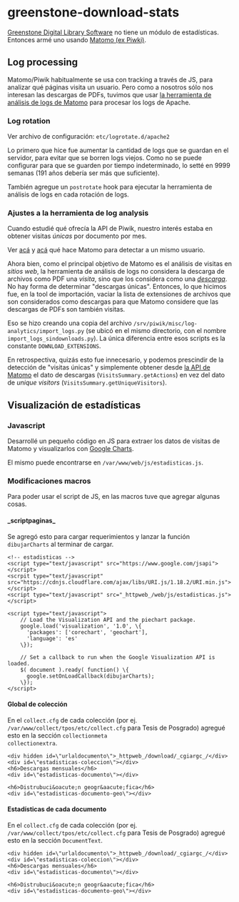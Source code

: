 # greenstone-download-stats


[Greenstone Digital Library Software](http://greenstone.org/) no tiene un módulo de estadísticas. Entonces armé uno usando [Matomo (ex Piwki)](https://matomo.org/).


## Log processing

Matomo/Piwik habitualmente se usa con tracking a través de JS, para analizar qué páginas visita un usuario. Pero como a nosotros sólo nos interesan las descargas de PDFs, tuvimos que usar [la herramienta de análisis de logs de Matomo](https://matomo.org/docs/log-analytics-tool-how-to/) para procesar los logs de Apache.

### Log rotation

Ver archivo de configuración: <code>etc/logrotate.d/apache2</code>

Lo primero que hice fue aumentar la cantidad de logs que se guardan en el servidor, para evitar que se borren logs viejos. Como no se puede configurar para que se guarden por tiempo indeterminado, lo setté en 9999 semanas (191 años debería ser más que suficiente).

También agregue un <code>postrotate</code> hook para ejecutar la herramienta de análisis de logs en cada rotación de logs.

### Ajustes a la herramienta de log analysis

Cuando estudié qué ofrecía la API de Piwik, nuestro interés estaba en obtener visitas *únicas* por documento por mes.

Ver [acá](https://matomo.org/faq/general/faq_43/) y [acá](https://matomo.org/faq/general/faq_21418/) qué hace Matomo para detectar a un mismo usuario.

Ahora bien, como el principal objetivo de Matomo es el análisis de visitas en _sitios web_, la herramienta de análisis de logs no considera la descarga de archivos como PDF una *visita*, sino que los considera como una [*descarga*](https://matomo.org/faq/new-to-piwik/faq_47/). No hay forma de determinar "descargas únicas". Entonces, lo que hicimos fue, en la tool de importación, vaciar la lista de extensiones de archivos que son considerados como descargas para que Matomo considere que las descargas de PDFs son también visitas.

Eso se hizo creando una copia del archivo <code>/srv/piwik/misc/log-analytics/import_logs.py</code> (se ubicó en el mismo directorio, con el nombre <code>import_logs_sindownloads.py</code>). La única diferencia entre esos scripts es la constante <code>DOWNLOAD_EXTENSIONS</code>.

En retrospectiva, quizás esto fue innecesario, y podemos prescindir de la detección de "visitas únicas" y simplemente obtener desde [la API de Matomo](https://developer.matomo.org/api-reference/reporting-api#VisitsSummary) el dato de descargas (<code>VisitsSummary.getActions</code>) en vez del dato de _unique visitors_ (<code>VisitsSummary.getUniqueVisitors</code>).


## Visualización de estadísticas

### Javascript

Desarrollé un pequeño código en JS para extraer los datos de visitas de Matomo y visualizarlos con [Google Charts](https://developers.google.com/chart/).

El mismo puede encontrarse en <code>/var/www/web/js/estadisticas.js</code>.

### Modificaciones macros

Para poder usar el script de JS, en las macros tuve que agregar algunas cosas.

#### \_scriptpaginas\_ 

Se agregó esto para cargar requerimientos y lanzar la función <code>dibujarCharts</code> al terminar de cargar.

    <!-- estadisticas -->
    <script type="text/javascript" src="https://www.google.com/jsapi"></script>
    <scrpit type="text/javascript" src="https://cdnjs.cloudflare.com/ajax/libs/URI.js/1.18.2/URI.min.js"></script>
    <script type="text/javascript" src="_httpweb_/web/js/estadisticas.js"></script>

    <script type="text/javascript">
        // Load the Visualization API and the piechart package.
        google.load('visualization', '1.0', \{
          'packages': ['corechart', 'geochart'],
          'language': 'es'
        \});

        // Set a callback to run when the Google Visualization API is loaded.
        $( document ).ready( function() \{
          google.setOnLoadCallback(dibujarCharts);
        \});
    </script>

#### Global de colección

En el <code>collect.cfg</code> de cada colección (por ej. <code>/var/www/collect/tpos/etc/collect.cfg</code> para Tesis de Posgrado) agregué esto en la sección <code>collectionmeta collectionextra</code>.

    <div hidden id=\"urlaldocumento\">_httpweb_/download/_cgiargc_/</div>
    <div id=\"estadisticas-coleccion\"></div>
    <h6>Descargas mensuales</h6>
    <div id=\"estadisticas-documento\"></div>

    <h6>Distrubuci&oacute;n geogr&aacute;fica</h6>
    <div id=\"estadisticas-documento-geo\"></div>

#### Estadísticas de cada documento

En el <code>collect.cfg</code> de cada colección (por ej. <code>/var/www/collect/tpos/etc/collect.cfg</code> para Tesis de Posgrado) agregué esto en la sección <code>DocumentText</code>.

    <div hidden id=\"urlaldocumento\">_httpweb_/download/_cgiargc_/</div>
    <div id=\"estadisticas-coleccion\"></div>
    <h6>Descargas mensuales</h6>
    <div id=\"estadisticas-documento\"></div>

    <h6>Distrubuci&oacute;n geogr&aacute;fica</h6>
    <div id=\"estadisticas-documento-geo\"></div>

